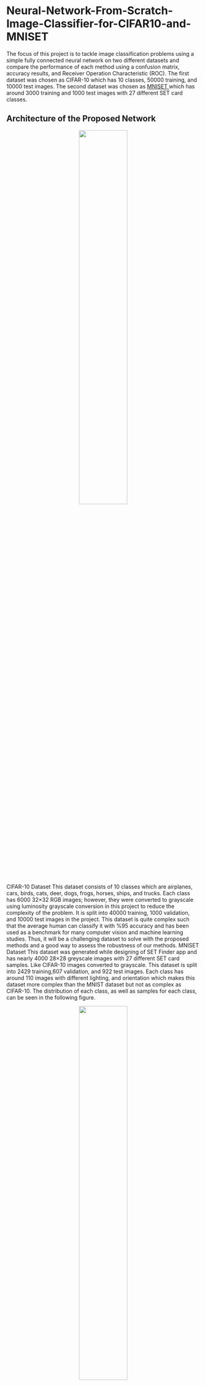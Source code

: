 # Neural-Network-From-Scratch-Image-Classifier-for-CIFAR10-and-MNISET



The focus of this project is to tackle image classification problems using a simple fully connected neural network on two different datasets and compare the performance of each method using a confusion matrix, accuracy results, and Receiver Operation Characteristic (ROC).
The first dataset was chosen as CIFAR-10 which has 10 classes, 50000 training, and 10000 test images. The second dataset was chosen as <a href="https://github.com/wouterkool/MNISET"> MNISET </a> which has around 3000 training and 1000 test images with 27 different SET card classes. 

## Architecture of the Proposed Network

<p align="center">
<img src="https://github.com/baturalpguven/Neural-Network-From-Scratch-Image-Classifier-for-CIFAR10-and-MNISET/assets/77858949/867f939d-c190-48f8-946b-a3746748bebb" align = "center" width="50%" height="50%">
</p>


CIFAR-10 Dataset
This dataset consists of 10 classes which are airplanes, cars, birds, cats, deer, dogs, frogs, horses, ships, and trucks. Each class has 6000 32×32 RGB images; however, they were converted to grayscale using luminosity grayscale conversion in this project to reduce the complexity of the problem. It is split into 40000 training, 1000 validation, and 10000 test images in the project. This dataset is quite complex such that the average human can classify it with %95 accuracy and has been used as a benchmark for many computer vision and machine learning studies. Thus, it will be a challenging dataset to solve with the proposed methods and a good way to assess the robustness of our methods. 
MNISET Dataset
This dataset was generated while designing of SET Finder app and has nearly 4000 28×28 greyscale images with 27 different SET card samples. Like CIFAR-10 images converted to grayscale. This dataset is split into 2429 training,607 validation, and 922 test images. Each class has around 110 images with different lighting, and orientation which makes this dataset more complex than the MNIST dataset but not as complex as CIFAR-10.  The distribution of each class, as well as samples for each class, can be seen in the following figure.
<p align="center">
<img src="https://github.com/baturalpguven/Neural-Network-From-Scratch-Image-Classifier-for-CIFAR10-and-MNISET/assets/77858949/2516feb5-6280-409e-a3bf-81ae3610ee4a" align = "center" width="50%" height="50%">
</p>




![Dataset cifar10 Acc Graph](https://github.com/baturalpguven/Neural-Network-From-Scratch-Image-Classifier-for-CIFAR10-and-MNISET/assets/77858949/008e8db4-9786-4448-99ce-95343462aea8)

![Dataset cifar10 Confusion Matrix](https://github.com/baturalpguven/Neural-Network-From-Scratch-Image-Classifier-for-CIFAR10-and-MNISET/assets/77858949/26530b8e-570f-43fe-a1b7-304e2d1782fe)

![Dataset cifar10 Loss Graph](https://github.com/baturalpguven/Neural-Network-From-Scratch-Image-Classifier-for-CIFAR10-and-MNISET/assets/77858949/86defc23-4db8-4584-be83-62ab30ce4581)


![Dataset cifar10 PVE Graph](https://github.com/baturalpguven/Neural-Network-From-Scratch-Image-Classifier-for-CIFAR10-and-MNISET/assets/77858949/963524b3-80d3-4619-bb0c-10acdfdb058b)



![Dataset cifar10 ROC Curve](https://github.com/baturalpguven/Neural-Network-From-Scratch-Image-Classifier-for-CIFAR10-and-MNISET/assets/77858949/fd5a3f3b-41ec-4f6c-8e56-aafa96f403bd)


![Dataset cifar10 Visual Samples](https://github.com/baturalpguven/Neural-Network-From-Scratch-Image-Classifier-for-CIFAR10-and-MNISET/assets/77858949/319da9eb-68f9-4373-8552-20bfa3a92747)


![Dataset mniset Acc Graph](https://github.com/baturalpguven/Neural-Network-From-Scratch-Image-Classifier-for-CIFAR10-and-MNISET/assets/77858949/1cecca61-98c9-4c0f-874d-fbd4d08d310c)



![Dataset mniset Confusion Matrix](https://github.com/baturalpguven/Neural-Network-From-Scratch-Image-Classifier-for-CIFAR10-and-MNISET/assets/77858949/83da1f52-6c9c-4530-a909-a9f868ff24df)



![Dataset mniset Loss Graph](https://github.com/baturalpguven/Neural-Network-From-Scratch-Image-Classifier-for-CIFAR10-and-MNISET/assets/77858949/99cba36b-c708-4d05-82a3-f71b327154f2)



![Dataset mniset PVE Graph](https://github.com/baturalpguven/Neural-Network-From-Scratch-Image-Classifier-for-CIFAR10-and-MNISET/assets/77858949/f9bbf7e0-c4e4-47a1-ba84-553ad330bc2a)



![Dataset mniset ROC Curve](https://github.com/baturalpguven/Neural-Network-From-Scratch-Image-Classifier-for-CIFAR10-and-MNISET/assets/77858949/746542d5-49f7-4350-98da-a380c3497b6c)



![Dataset mniset Visual Samples](https://github.com/baturalpguven/Neural-Network-From-Scratch-Image-Classifier-for-CIFAR10-and-MNISET/assets/77858949/c379252f-56b3-487f-b0ce-b9ec936763c7)
